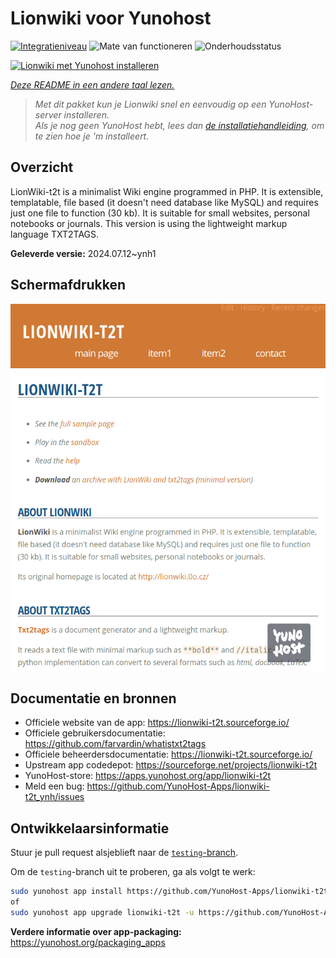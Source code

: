 <!--
NB: Deze README is automatisch gegenereerd door <https://github.com/YunoHost/apps/tree/master/tools/readme_generator>
Hij mag NIET handmatig aangepast worden.
-->

# Lionwiki voor Yunohost

[![Integratieniveau](https://apps.yunohost.org/badge/integration/lionwiki-t2t)](https://ci-apps.yunohost.org/ci/apps/lionwiki-t2t/)
![Mate van functioneren](https://apps.yunohost.org/badge/state/lionwiki-t2t)
![Onderhoudsstatus](https://apps.yunohost.org/badge/maintained/lionwiki-t2t)

[![Lionwiki met Yunohost installeren](https://install-app.yunohost.org/install-with-yunohost.svg)](https://install-app.yunohost.org/?app=lionwiki-t2t)

*[Deze README in een andere taal lezen.](./ALL_README.md)*

> *Met dit pakket kun je Lionwiki snel en eenvoudig op een YunoHost-server installeren.*  
> *Als je nog geen YunoHost hebt, lees dan [de installatiehandleiding](https://yunohost.org/install), om te zien hoe je 'm installeert.*

## Overzicht

LionWiki-t2t is a minimalist Wiki engine programmed in PHP. It is extensible, templatable, file based (it doesn't need database like MySQL) and requires just one file to function (30 kb). It is suitable for small websites, personal notebooks or journals. This version is using the lightweight markup language TXT2TAGS.


**Geleverde versie:** 2024.07.12~ynh1

## Schermafdrukken

![Schermafdrukken van Lionwiki](./doc/screenshots/screenshot_lionwikit2t.png)

## Documentatie en bronnen

- Officiele website van de app: <https://lionwiki-t2t.sourceforge.io/>
- Officiele gebruikersdocumentatie: <https://github.com/farvardin/whatistxt2tags>
- Officiele beheerdersdocumentatie: <https://lionwiki-t2t.sourceforge.io/>
- Upstream app codedepot: <https://sourceforge.net/projects/lionwiki-t2t>
- YunoHost-store: <https://apps.yunohost.org/app/lionwiki-t2t>
- Meld een bug: <https://github.com/YunoHost-Apps/lionwiki-t2t_ynh/issues>

## Ontwikkelaarsinformatie

Stuur je pull request alsjeblieft naar de [`testing`-branch](https://github.com/YunoHost-Apps/lionwiki-t2t_ynh/tree/testing).

Om de `testing`-branch uit te proberen, ga als volgt te werk:

```bash
sudo yunohost app install https://github.com/YunoHost-Apps/lionwiki-t2t_ynh/tree/testing --debug
of
sudo yunohost app upgrade lionwiki-t2t -u https://github.com/YunoHost-Apps/lionwiki-t2t_ynh/tree/testing --debug
```

**Verdere informatie over app-packaging:** <https://yunohost.org/packaging_apps>
